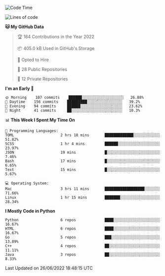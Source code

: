 <!--START_SECTION:waka-->
![Code Time](http://img.shields.io/badge/Code%20Time-33%20hrs%2055%20mins-blue)

![Lines of code](https://img.shields.io/badge/From%20Hello%20World%20I%27ve%20Written-983%20Thousand%20lines%20of%20code-blue)

**🐱 My GitHub Data** 

> 🏆 164 Contributions in the Year 2022
 > 
> 📦 405.0 kB Used in GitHub's Storage 
 > 
> 💼 Opted to Hire
 > 
> 📜 28 Public Repositories 
 > 
> 🔑 12 Private Repositories  
 > 
**I'm an Early 🐤** 

```text
🌞 Morning    107 commits    ██████░░░░░░░░░░░░░░░░░░░   26.88% 
🌆 Daytime    156 commits    █████████░░░░░░░░░░░░░░░░   39.2% 
🌃 Evening    94 commits     ██████░░░░░░░░░░░░░░░░░░░   23.62% 
🌙 Night      41 commits     ██░░░░░░░░░░░░░░░░░░░░░░░   10.3%

```


📊 **This Week I Spent My Time On** 

```text
💬 Programming Languages: 
TOML                     2 hrs 18 mins       █████████████░░░░░░░░░░░░   51.82% 
SCSS                     1 hr 4 mins         ██████░░░░░░░░░░░░░░░░░░░   23.97% 
JSON                     19 mins             █░░░░░░░░░░░░░░░░░░░░░░░░   7.46% 
Bash                     17 mins             █░░░░░░░░░░░░░░░░░░░░░░░░   6.65% 
Text                     15 mins             █░░░░░░░░░░░░░░░░░░░░░░░░   5.67%

💻 Operating System: 
Mac                      3 hrs 11 mins       ██████████████████░░░░░░░   71.66% 
Linux                    1 hr 15 mins        ███████░░░░░░░░░░░░░░░░░░   28.34%

```

**I Mostly Code in Python** 

```text
Python                   6 repos             ████░░░░░░░░░░░░░░░░░░░░░   16.67% 
HTML                     6 repos             ████░░░░░░░░░░░░░░░░░░░░░   16.67% 
Go                       5 repos             ███░░░░░░░░░░░░░░░░░░░░░░   13.89% 
C++                      4 repos             ██░░░░░░░░░░░░░░░░░░░░░░░   11.11% 
Java                     3 repos             ██░░░░░░░░░░░░░░░░░░░░░░░   8.33%

```



 Last Updated on 26/06/2022 18:48:15 UTC
<!--END_SECTION:waka-->
